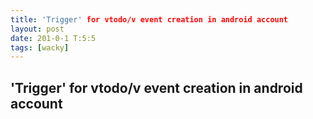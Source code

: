 ```yaml
---
title: 'Trigger' for vtodo/v event creation in android account
layout: post
date: 201-0-1 T:5:5
tags: [wacky]
---
```

## 'Trigger' for vtodo/v event creation in android account

